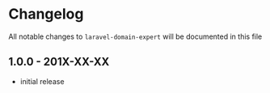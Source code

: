 # Changelog

All notable changes to `laravel-domain-expert` will be documented in this file

## 1.0.0 - 201X-XX-XX

- initial release
